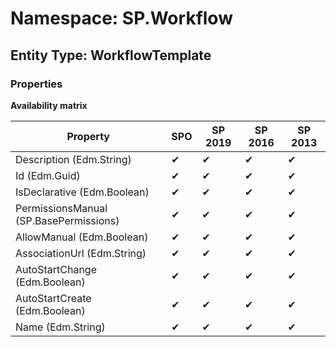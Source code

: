 # Namespace: SP.Workflow
## Entity Type: WorkflowTemplate

### Properties

**Availability matrix**

Property | SPO | SP 2019 | SP 2016 | SP 2013
----------|-----|---------|---------|--------
Description (Edm.String) | ✔ | ✔ | ✔ | ✔
Id (Edm.Guid) | ✔ | ✔ | ✔ | ✔
IsDeclarative (Edm.Boolean) | ✔ | ✔ | ✔ | ✔
PermissionsManual (SP.BasePermissions) | ✔ | ✔ | ✔ | ✔
AllowManual (Edm.Boolean) | ✔ | ✔ | ✔ | ✔
AssociationUrl (Edm.String) | ✔ | ✔ | ✔ | ✔
AutoStartChange (Edm.Boolean) | ✔ | ✔ | ✔ | ✔
AutoStartCreate (Edm.Boolean) | ✔ | ✔ | ✔ | ✔
Name (Edm.String) | ✔ | ✔ | ✔ | ✔

